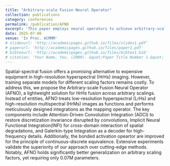 ```yaml
---
title: "Arbitrary-scale Fusion Neural Operator"
collection: publications
category: conferences
permalink: /publication/AFNO
excerpt: 'This paper employs neural operators to achieve arbitrary-scale spectral fusion for the first time.'
date: 2025-07-06
venue: 'In Proc. ACMMM'
# slidesurl: 'http://academicpages.github.io/files/slides1.pdf'
# paperurl: 'http://academicpages.github.io/files/paper1.pdf'
# bibtexurl: 'http://academicpages.github.io/files/bibtex1.bib'
# citation: 'Your Name, You. (2009). &quot;Paper Title Number 1.&quot; <i>Journal 1</i>. 1(1).'
---
```

Spatial-spectral fusion offers a promising alternative to expensive equipment in high-resolution hyperspectral (HrHs) imaging. However, training separate models for different scaling factors remains costly. To address this, we propose the Arbitrary-scale Fusion Neural Operator (AFNO), a lightweight solution for HrHs fusion across arbitrary scalings. Instead of entities, AFNO treats low-resolution hyperspectral (LrHs) and high-resolution multispectral (HrMs) images as functions and performs meticulously designed integrations as the mapping operator. The key components include Attention-Driven Convolution Integration (ADCI) to restore discretization invariance disrupted by convolutions, Implicit Neural Functional Integration(INFI) for cross-domain interaction of spatial degradations, and Galerkin-type Integration as a decoder for high-frequency details. Additionally, the bonded activation opeartor are improved for the principle of continuous-discrete equivalence. Extensive experiments validate the superiority of our approach over cutting-edge
methods. Notably, AFNO holds significantly better generalization on arbitrary scaling factors, yet requiring only 0.07M parameters.
